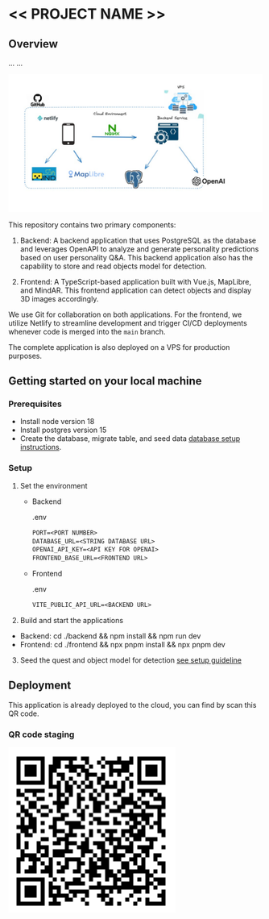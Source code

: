 # << PROJECT NAME >>

## Overview
...
...

![Application architeture](./docs/design_system.png)

This repository contains two primary components:

1. Backend: A backend application that uses PostgreSQL as the database and leverages OpenAPI to analyze and generate personality predictions based on user personality Q&A. This backend application also has the capability to store and read objects model for detection.

2. Frontend: A TypeScript-based application built with Vue.js, MapLibre, and MindAR. This frontend application can detect objects and display 3D images accordingly.

We use Git for collaboration on both applications. For the frontend, we utilize Netlify to streamline development and trigger CI/CD deployments whenever code is merged into the `main` branch.

The complete application is also deployed on a VPS for production purposes.

## Getting started on your local machine

### Prerequisites

- Install node version 18
- Install postgres version 15
- Create the database, migrate table, and seed data [database setup instructions](./backend/db/readme.db.md).

### Setup
1. Set the environment
    - Backend

      .env
      ```txt
      PORT=<PORT NUMBER>
      DATABASE_URL=<STRING DATABASE URL>
      OPENAI_API_KEY=<API KEY FOR OPENAI>
      FRONTEND_BASE_URL=<FRONTEND URL>
      ```
    - Frontend

      .env
      ```txt
      VITE_PUBLIC_API_URL=<BACKEND URL>
      ```

2. Build and start the applications
  - Backend: cd ./backend && npm install && npm run dev
  - Frontend: cd ./frontend && npx pnpm install && npx pnpm dev

3. Seed the quest and object model for detection [see setup guideline](./frontend/docs/USAGE.md)


## Deployment

This application is already deployed to the cloud,
you can find by scan this QR code.

### QR code staging
![QR code staging](./docs/qr_staging.png)

